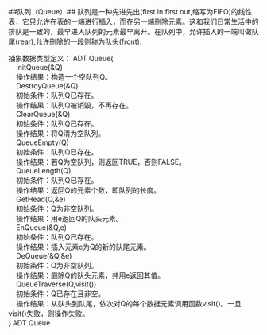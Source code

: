 ##队列（Queue）##
队列是一种先进先出(first in first out,缩写为FIFO)的线性表，它只允许在表的一端进行插入，而在另一端删除元素。这和我们日常生活中的排队是一致的，最早进入队列的元素最早离开。在队列中，允许插入的一端叫做队尾(rear),允许删除的一段则称为队头(front).

抽象数据类型定义：
ADT Queue{
<br>&nbsp;&nbsp;&nbsp;&nbsp;InitQueue(&Q)
<br>&nbsp;&nbsp;&nbsp;&nbsp;操作结果：构造一个空队列Q。
<br>&nbsp;&nbsp;&nbsp;&nbsp;DestroyQueue(&Q)
<br>&nbsp;&nbsp;&nbsp;&nbsp;初始条件：队列Q已存在。
<br>&nbsp;&nbsp;&nbsp;&nbsp;操作结果：队列Q被销毁，不再存在。
<br>&nbsp;&nbsp;&nbsp;&nbsp;ClearQueue(&Q)
<br>&nbsp;&nbsp;&nbsp;&nbsp;初始条件：队列Q已存在。
<br>&nbsp;&nbsp;&nbsp;&nbsp;操作结果：将Q清为空队列。
<br>&nbsp;&nbsp;&nbsp;&nbsp;QueueEmpty(Q)
<br>&nbsp;&nbsp;&nbsp;&nbsp;初始条件：队列Q已存在。
<br>&nbsp;&nbsp;&nbsp;&nbsp;操作结果：若Q为空队列，则返回TRUE，否则FALSE。
<br>&nbsp;&nbsp;&nbsp;&nbsp;QueueLength(Q)
<br>&nbsp;&nbsp;&nbsp;&nbsp;初始条件：队列Q已存在。
<br>&nbsp;&nbsp;&nbsp;&nbsp;操作结果：返回Q的元素个数，即队列的长度。
<br>&nbsp;&nbsp;&nbsp;&nbsp;GetHead(Q,&e)
<br>&nbsp;&nbsp;&nbsp;&nbsp;初始条件：Q为非空队列。
<br>&nbsp;&nbsp;&nbsp;&nbsp;操作结果：用e返回Q的队头元素。
<br>&nbsp;&nbsp;&nbsp;&nbsp;EnQueue(&Q,e)
<br>&nbsp;&nbsp;&nbsp;&nbsp;初始条件：队列Q已存在。
<br>&nbsp;&nbsp;&nbsp;&nbsp;操作结果：插入元素e为Q的新的队尾元素。
<br>&nbsp;&nbsp;&nbsp;&nbsp;DeQueue(&Q,&e)
<br>&nbsp;&nbsp;&nbsp;&nbsp;初始条件：Q为非空队列。
<br>&nbsp;&nbsp;&nbsp;&nbsp;操作结果：删除Q的队头元素，并用e返回其值。
<br>&nbsp;&nbsp;&nbsp;&nbsp;QueueTraverse(Q,visit())
<br>&nbsp;&nbsp;&nbsp;&nbsp;初始条件：Q已存在且非空。
<br>&nbsp;&nbsp;&nbsp;&nbsp;操作结果：从队头到队尾，依次对Q的每个数据元素调用函数visit()。一旦visit()失败，则操作失败。
<br>｝ADT Queue